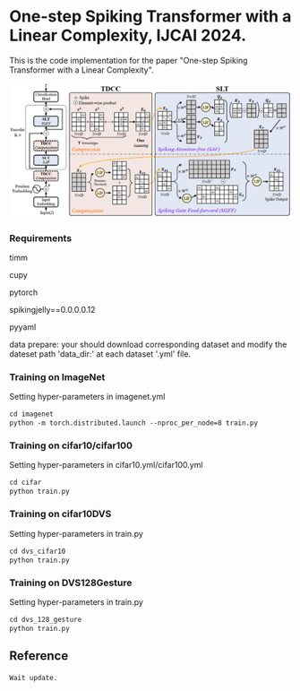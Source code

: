 # One-step Spiking Transformer with a Linear Complexity, IJCAI 2024.

This is the code implementation for the paper "One-step Spiking Transformer with a Linear Complexity".

<p align="center">
<img src="https://github.com/songxt3/songxt3.github.io/blob/main/images/OST_framework.jpg">
</p>

### Requirements
timm

cupy

pytorch

spikingjelly==0.0.0.0.12

pyyaml

data prepare: your should download corresponding dataset and modify the dateset path 'data_dir:' at each dataset '.yml' file.


### Training on ImageNet
Setting hyper-parameters in imagenet.yml

```
cd imagenet
python -m torch.distributed.launch --nproc_per_node=8 train.py
```

### Training on cifar10/cifar100
Setting hyper-parameters in cifar10.yml/cifar100.yml

```
cd cifar
python train.py
```

### Training on cifar10DVS
Setting hyper-parameters in train.py

```
cd dvs_cifar10
python train.py
```

### Training on DVS128Gesture
Setting hyper-parameters in train.py

```
cd dvs_128_gesture
python train.py
```

## Reference
```
Wait update.
```